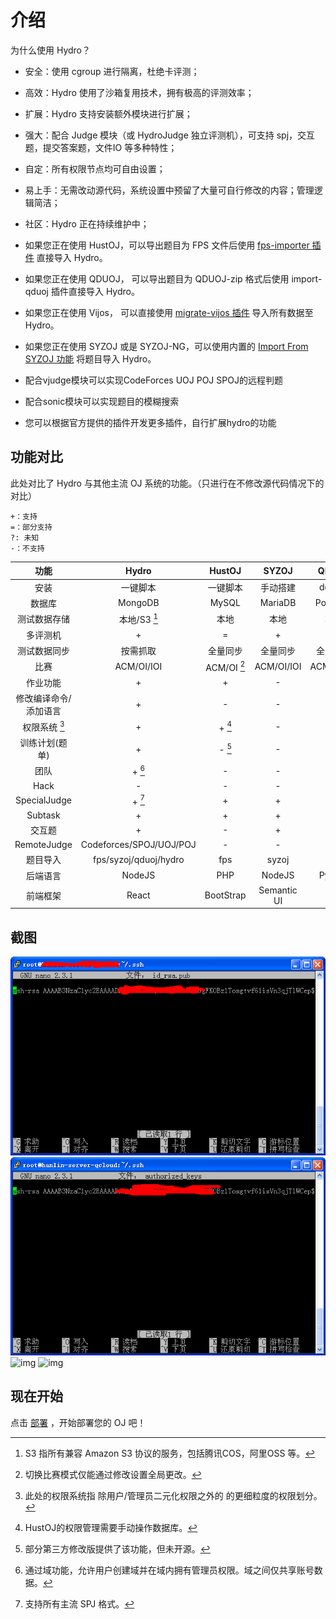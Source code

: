 # 介绍

为什么使用 Hydro？

- 安全：使用 cgroup 进行隔离，杜绝卡评测；
- 高效：Hydro 使用了沙箱复用技术，拥有极高的评测效率；
- 扩展：Hydro 支持安装额外模块进行扩展；
- 强大：配合 Judge 模块（或 HydroJudge 独立评测机），可支持 spj，交互题，提交答案题，文件IO 等多种特性；
- 自定：所有权限节点均可自由设置；
- 易上手：无需改动源代码，系统设置中预留了大量可自行修改的内容；管理逻辑简洁；
- 社区：Hydro 正在持续维护中；

- 如果您正在使用 HustOJ，可以导出题目为 FPS 文件后使用 [fps-importer 插件](/plugins/fps-importer) 直接导入 Hydro。
- 如果您正在使用 QDUOJ， 可以导出题目为 QDUOJ-zip 格式后使用 import-qduoj 插件直接导入 Hydro。
- 如果您正在使用 Vijos， 可以直接使用 [migrate-vijos 插件](/plugins/migrate-vijos) 导入所有数据至 Hydro。
- 如果您正在使用 SYZOJ 或是 SYZOJ-NG，可以使用内置的 [Import From SYZOJ 功能](/docs/user/problem/#%E4%BB%8E-syzoj-%E5%AF%BC%E5%85%A5) 将题目导入 Hydro。

- 配合vjudge模块可以实现CodeForces UOJ POJ SPOJ的远程判题
- 配合sonic模块可以实现题目的模糊搜索
- 您可以根据官方提供的插件开发更多插件，自行扩展hydro的功能

## 功能对比

此处对比了 Hydro 与其他主流 OJ 系统的功能。（只进行在不修改源代码情况下的对比）  

```plain
+：支持
=：部分支持
?: 未知
-：不支持
```

|         功能          |          Hydro          |   HustOJ    |    SYZOJ    |   QDUOJ    |  Vijos   |
| :-------------------: | :---------------------: | :---------: | :---------: | :--------: | :------: |
|         安装          |        一键脚本         |  一键脚本   |  手动搭建   |   docker   |  docker  |
|        数据库         |         MongoDB         |    MySQL    |   MariaDB   |  Postgres  | MongoDB  |
|     测试数据存储      |      本地/S3 [^1]       |    本地     |    本地     |    本地    |  数据库  |
|       多评测机        |            +            |      =      |      +      |     +      |    +     |
|     测试数据同步      |        按需抓取         |  全量同步   |  全量同步   |  全量同步  | 按需抓取 |
|         比赛          |       ACM/OI/IOI        | ACM/OI [^2] | ACM/OI/IOI  | ACM/OI/IOI |  ACM/OI  |
|       作业功能        |            +            |      +      |      -      |     -      |    +     |
| 修改编译命令/添加语言 |            +            |      -      |      -      |     -      |    +     |
|     权限系统 [^5]     |            +            |   + [^6]    |      -      |     -      |    +     |
|    训练计划(题单)     |            +            |   - [^7]    |      -      |     -      |    +     |
|         团队          |         + [^3]          |      -      |      -      |     -      |    +     |
|         Hack          |            -            |      -      |      -      |     -      |    -     |
|     SpecialJudge      |         + [^4]          |      +      |      +      |     -      |    -     |
|        Subtask        |            +            |      +      |      +      |     -      |    -     |
|        交互题         |            +            |      -      |      +      |     -      |    -     |
|      RemoteJudge      | Codeforces/SPOJ/UOJ/POJ |      -      |      -      |     -      |    -     |
|       题目导入        |  fps/syzoj/qduoj/hydro  |     fps     |    syzoj    |    fps     |    -     |
|       后端语言        |         NodeJS          |     PHP     |   NodeJS    |   Python   |  Python  |
|       前端框架        |          React          |  BootStrap  | Semantic UI |    Vue     |  React   |

[^1]: S3 指所有兼容 Amazon S3 协议的服务，包括腾讯COS，阿里OSS 等。  
[^2]: 切换比赛模式仅能通过修改设置全局更改。  
[^3]: 通过域功能，允许用户创建域并在域内拥有管理员权限。域之间仅共享账号数据。  
[^4]: 支持所有主流 SPJ 格式。  
[^5]: 此处的权限系统指 除用户/管理员二元化权限之外的 的更细粒度的权限划分。
[^6]: HustOJ的权限管理需要手动操作数据库。
[^7]: 部分第三方修改版提供了该功能，但未开源。  

## 截图

![img](./pictures/pict1.png)
![img](./pictures/pict2.png)
![img](./pictures/pict3.png)
![img](./pictures/pict4.png)

## 现在开始

点击 [部署](/docs/install/) ，开始部署您的 OJ 吧！
